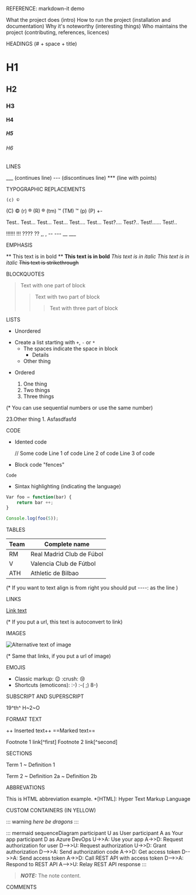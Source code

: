 REFERENCE: markdown-it demo




What the project does (intro)
How to run the project (installation and documentation)
Why it's noteworthy (interesting things)
Who maintains the project (contributing, references, licences)


HEADINGS (# + space + title)
# H1 
## H2
### H3
#### H4
##### H5
###### H6



LINES

___  (continues line)
---    (discontinues line) 
*** (line with points)



TYPOGRAPHIC REPLACEMENTS

	(c) ©
 (C)   ©
	(r) ®
	(R) ®
 (tm)  ™
(TM)  ™
(p) 
(P)
+- 

Test..          Test…
Test…         Test…
Test….        Test…
Test?....      Test?..
Test!......    Test!..

!!!!!!            !!!
????            ??
,,                  ,
-- ---            __ ___


EMPHASIS

** This text is in bold **
__This text is in bold__
*This text is in italic*
_This text is in italic_
~~This text is strikethrough~~


BLOCKQUOTES

>  Text with one part of block
>>  Text with two part of block
> > >  Text with three part of block


LISTS

- Unordered

+ Create a list starting with `+`, `-` or `*`
   + The spaces indicate the space in block
      - Details
   * Other thing


- Ordered

	1. One thing
	2. Two things
	3. Three things

(* You can use sequential numbers or use the same number)

23.Other thing
	1. Asfasdfasfd 


CODE

- Idented code
	
	// Some code
	Line 1 of code
	Line 2 of code
	Line 3 of code

- Block code "fences"

```
Code
```

- Sintax highlighting (indicating the language)

```js
Var foo = function(bar) {
	return bar ++;
}

Console.log(foo(5));
```


TABLES


|Team|Complete name|
|---------|----------------|
|RM    | Real Madrid Club de Fúbol|
|V|Valencia Club de Fútbol|
|ATH|Athletic de Bilbao|

(* If you want to text align is from right you should put ----: as the line )



LINKS

[Link text](Url)

(* If you put a url, this text is autoconvert to link)



IMAGES

![Alternative text of image](url)

(* Same that links, if you put a url of image)


EMOJIS

- Classic markup: :wink:   :crush:  :cry:
- Shortcuts (emoticons): :-)   :-(   ;)   8-)


SUBSCRIPT AND SUPERSCRIPT

19^th^
H~2~O


FORMAT TEXT

++ Inserted text++
==Marked text==

Footnote 1 link[^first]
Footnote 2 link[^second]


SECTIONS 

Term 1
  ~ Definition 1

Term 2
  ~ Definition 2a
  ~ Definition 2b



ABBREVATIONS

This is HTML abbreviation example.
*[HTML]: Hyper Text Markup Language


CUSTOM CONTAINERS (IN YELLOW)

::: warning
*here be dragons*
:::


::: mermaid
 sequenceDiagram
  participant U as User
  participant A as Your app
  participant D as Azure DevOps
  U->>A: Use your app
  A->>D: Request authorization for user
  D-->>U: Request authorization
  U->>D: Grant authorization
  D-->>A: Send authorization code
  A->>D: Get access token
  D-->>A: Send access token
  A->>D: Call REST API with access token
  D-->>A: Respond to REST API
  A-->>U: Relay REST API response
 :::

> **_NOTE:_**  The note content.


COMMENTS

[comment]: <> (This is also a comment.)
[//]: <> (This is also a comment.)
[//]: # (This is also a comment.)